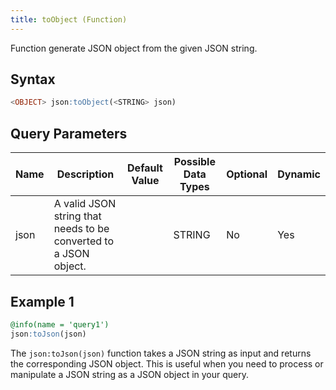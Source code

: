 ```yaml
---
title: toObject (Function)
---
```


Function generate JSON object from the given JSON string.

## Syntax

```sql
<OBJECT> json:toObject(<STRING> json)
```

## Query Parameters

| Name | Description   | Default Value | Possible Data Types | Optional | Dynamic |
|------|---------------|---------------|---------------------|----------|---------|
| json | A valid JSON string that needs to be converted to a JSON object. |       | STRING    | No       | Yes     |

## Example 1

```sql
@info(name = 'query1')
json:toJson(json)
```

The `json:toJson(json)` function takes a JSON string as input and returns the corresponding JSON object. This is useful when you need to process or manipulate a JSON string as a JSON object in your query.

